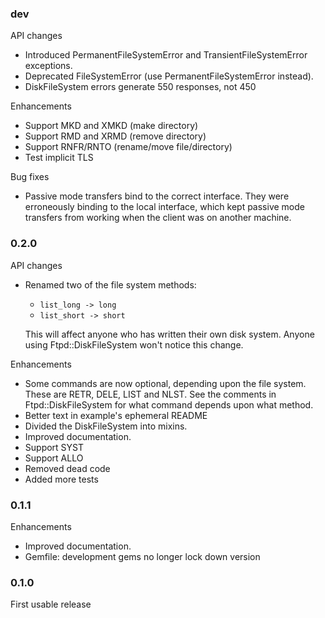 ### dev

API changes

* Introduced PermanentFileSystemError and TransientFileSystemError exceptions.
* Deprecated FileSystemError (use PermanentFileSystemError instead).
* DiskFileSystem errors generate 550 responses, not 450

Enhancements

* Support MKD and XMKD (make directory)
* Support RMD and XRMD (remove directory)
* Support RNFR/RNTO (rename/move file/directory)
* Test implicit TLS

Bug fixes

* Passive mode transfers bind to the correct interface.  They were
  erroneously binding to the local interface, which kept passive mode
  transfers from working when the client was on another machine.

### 0.2.0

API changes

* Renamed two of the file system methods:

  * `list_long -> long`
  * `list_short -> short`

  This will affect anyone who has written their own disk system.
  Anyone using Ftpd::DiskFileSystem won't notice this change.

Enhancements

* Some commands are now optional, depending upon the file system.
  These are RETR, DELE, LIST and NLST.  See the comments in
  Ftpd::DiskFileSystem for what command depends upon what method.
* Better text in example's ephemeral README
* Divided the DiskFileSystem into mixins.
* Improved documentation.
* Support SYST
* Support ALLO
* Removed dead code
* Added more tests

### 0.1.1

Enhancements

* Improved documentation.
* Gemfile: development gems no longer lock down version

### 0.1.0

First usable release
